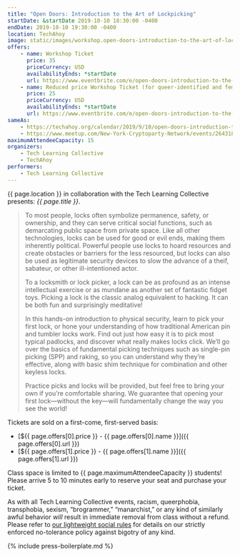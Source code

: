 ```yaml
---
title: "Open Doors: Introduction to the Art of Lockpicking"
startDate: &startDate 2019-10-10 18:30:00 -0400
endDate: 2019-10-10 19:30:00 -0400
location: TechAhoy
image: static/images/workshop.open-doors-introduction-to-the-art-of-lockpicking.rectangle.png
offers:
    - name: Workshop Ticket
      price: 35
      priceCurrency: USD
      availabilityEnds: *startDate
      url: https://www.eventbrite.com/e/open-doors-introduction-to-the-art-of-lockpicking-tickets-70646763371
    - name: Reduced price Workshop Ticket (for queer-identified and femme people)
      price: 25
      priceCurrency: USD
      availabilityEnds: *startDate
      url: https://www.eventbrite.com/e/open-doors-introduction-to-the-art-of-lockpicking-tickets-70646763371
sameAs:
    - https://techahoy.org/calendar/2019/9/10/open-doors-introduction-to-the-art-of-lockpicking
    - https://www.meetup.com/New-York-Cryptoparty-Network/events/264318595/
maximumAttendeeCapacity: 15
organizers:
    - Tech Learning Collective
    - TechAhoy
performers:
    - Tech Learning Collective
---
```


{{ page.location }} in collaboration with the Tech Learning Collective presents: *{{ page.title }}*.

> To most people, locks often symbolize permanence, safety, or ownership, and they can serve critical social functions, such as demarcating public space from private space. Like all other technologies, locks can be used for good or evil ends, making them inherently political. Powerful people use locks to hoard resources and create obstacles or barriers for the less resourced, but locks can also be used as legitimate security devices to slow the advance of a theif, sabateur, or other ill-intentioned actor.
>
> To a locksmith or lock picker, a lock can be as profound as an intense intellectual exercise or as mundane as another set of fantastic fidget toys. Picking a lock is the classic analog equivalent to hacking. It can be both fun and surprisingly meditative!
>
> In this hands-on introduction to physical security, learn to pick your first lock, or hone your understanding of how traditional American pin and tumbler locks work. Find out just how easy it is to pick most typical padlocks, and discover what really makes locks click. We’ll go over the basics of fundamental picking techniques such as single-pin picking (SPP) and raking, so you can understand why they’re effective, along with basic shim technique for combination and other keyless locks.
>
> Practice picks and locks will be provided, but feel free to bring your own if you’re comfortable sharing. We guarantee that opening your first lock—without the key—will fundamentally change the way you see the world!

Tickets are sold on a first-come, first-served basis:

* [${{ page.offers[0].price }} - {{ page.offers[0].name }}]({{ page.offers[0].url }})
* [${{ page.offers[1].price }} - {{ page.offers[1].name }}]({{ page.offers[1].url }})

Class space is limited to {{ page.maximumAttendeeCapacity }} students! Please arrive 5 to 10 minutes early to reserve your seat and purchase your ticket.

As with all Tech Learning Collective events, racism, queerphobia, transphobia, sexism, “brogrammer,” “manarchist,” or any kind of similarly awful behavior *will* result in immediate removal from class without a refund. Please refer to [our lightweight social rules](https://github.com/AnarchoTechNYC/meta/wiki/Social-rules) for details on our strictly enforced no-tolerance policy against bigotry of any kind.

{% include press-boilerplate.md %}
